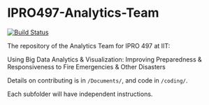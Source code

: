 # IPRO497-Analytics-Team

[![Build Status](https://travis-ci.org/raaraa/IPRO497-Analytics-Team.svg?branch=master)](https://travis-ci.org/raaraa/IPRO497-Analytics-Team)

The repository of the Analytics Team for IPRO 497 at IIT:

Using Big Data Analytics & Visualization: Improving Preparedness & Responsiveness to Fire Emergencies & Other Disasters

Details on contributing is in `/Documents/`, and code in `/coding/`.

Each subfolder will have independent instructions.

